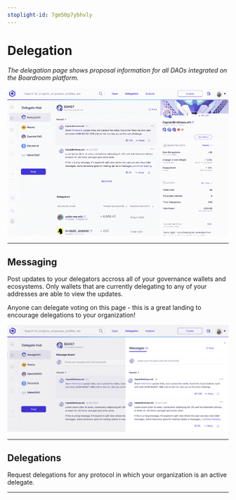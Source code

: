 ```yaml
---
stoplight-id: 7gm50p7ybhvly
---
```


# Delegation
*The delegation page shows proposal information for all DAOs integrated on the Boardroom platform.*

![Connect Wallet](../../assets/images/V0GclZfwVz.gif) 


***

## Messaging

Post updates to your delegators accross all of your governance wallets and ecosystems. Only wallets that are currently delegating to any of your addresses are able to view the updates. 

Anyone can delegate voting on this page - this is a great landing to encourage delegations to your organization! 

![image.png](../../assets/images/image-82.png)

***

## Delegations

Request delegations for any protocol in which your organization is an active delegate.

***




